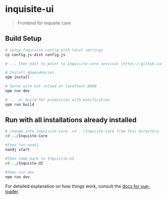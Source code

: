 # inquisite-ui

> Frontend for inqusite core

## Build Setup


``` bash
# setup Inquisite config with local settings
cp config.js-dist config.js

# ... then edit to point to Inquisite-core services (https://github.com/inquisite/Inquisite-Core)

# Install dependencies
npm install

# Serve with hot reload at localhost:8080
npm run dev

# ... or build for production with minification
npm run build
```

## Run with all installations already installed


``` bash
# change into Inquisite-Core, cd ../Inquiste-Core from this directory
cd ../Inquiste-Core

#then run neo4j
neo4j start

#then come back to Inquisite-UI
cd ../Inquiste-UI

#then run dev
npm run dev

```

For detailed explanation on how things work, consult the [docs for vue-loader](http://vuejs.github.io/vue-loader).
